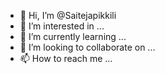- 👋 Hi, I’m @Saitejapikkili
- 👀 I’m interested in ...
- 🌱 I’m currently learning ...
- 💞️ I’m looking to collaborate on ...
- 📫 How to reach me ...

<!---
Saitejapikkili/Saitejapikkili is a ✨ special ✨ repository because its `README.md` (this file) appears on your GitHub profile.
You can click the Preview link to take a look at your changes.
--->
